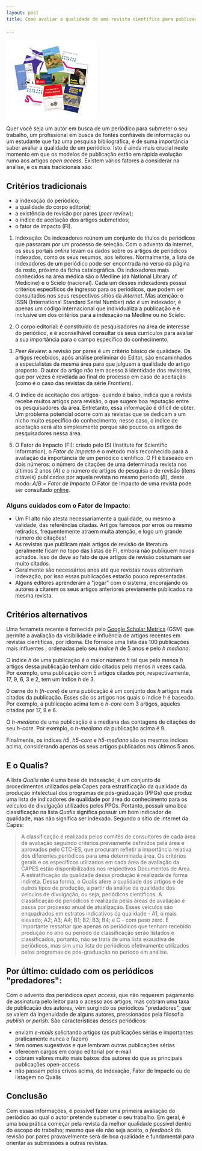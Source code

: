 ```yaml
---
layout: post
title: Como avaliar a qualidade de uma revista científica para publicar o seu trabalho?

---
```

![](/images/journals.jpeg)
 

Quer você seja um autor em busca de um periódico para submeter o seu trabalho, um profissional em busca de fontes confiáveis de informação ou um estudante que faz uma pesquisa bibliográfica, é de suma importância saber avaliar a qualidade de um periódico.
Isto é ainda mais crucial neste momento em que os modelos de publicação estão em rápida evolução rumo aos artigos *open access*.
Existem vários fatores a considerar na análise, e os mais tradicionais são:

## Critérios tradicionais

- a indexação do periódico;
- a qualidade do corpo editorial;
- a existência de revisão por pares (*peer review*);
- o índice de aceitação dos artigos submetidos;
- o fator de impacto (FI).


1. Indexação: Os indexadores reúnem um conjunto de títulos de periódicos que passaram por um processo de seleção. Com o advento da internet, os seus portais *online* levam os dados sobre os artigos de periódicos indexados, como  os seus resumos, aos leitores.
Normalmente, a lista de indexadores de um periódico pode ser encontrada no verso da página de rosto, próximo da ficha catalográfica.
Os indexadores mais conhecidos na área médica são o Medline (da National Library of Medicine) e o Scielo (nacional).
Cada um desses indexadores possui critérios específicos de ingresso para os periódicos, que podem ser consultados nos seus respectivos sítios da *internet*.
Mas atenção: o ISSN (International Standard Serial Number)  *não é* um indexador, é apenas um código internacional que individualiza a publicação e é inclusive um dos critérios para a indexação na Medline ou no Scielo.
  
2. O corpo editorial: é constituído de pesquisadores na área de interesse do periódico, e é aconselhável consultar os seus currículos para avaliar a sua importância para o campo específico do conhecimento.


3. *Peer Review*: a revisão por pares é um critério básico de qualidade. Os artigos recebidos, após análise preliminar do Editor, são encaminhados a especialistas da mesma área para que julguem a qualidade do artigo proposto. O autor do artigo não tem acesso à identidade dos revisores, que por vezes é revelada ao final do processo em caso de aceitação (como é o caso das revistas da série  *Frontiers*).

4. O índice de aceitação dos artigos- quando é baixo, indica que a revista recebe muitos artigos para revisão, o que sugere boa reputação entre os pesquisadores da área. Entretanto, essa informação é difícil de obter. Um problema potencial ocorre com as revistas que se dedicam a um nicho muito específico do conhecimento; nesse caso, o índice de aceitação será alto simplesmente porque são poucos os artigos de pesquisadores nessa área.


5. O Fator de Impacto (FI): criado pelo ISI (Institute for Scientific Information), o *Fator de Impacto* é o método mais reconhecido para a avaliação da importância de um periódico científico.
O FI é baseado em dois números: o número de citações de uma determinada revista nos últimos 2 anos (*A*) e o número de artigos de pesquisa e de revisão (ítens citáveis) publicados por aquela revista no mesmo período (*B*), deste modo: *A*/*B* *=* *Fator de Impacto*
O Fator de Impacto de uma revista pode ser consultado [online](https://scijournal.org/).

### Alguns cuidados com o Fator de Impacto:

- Um FI alto não atesta necessariamente a qualidade, ou mesmo a validade, das referências citadas. Artigos famosos por erros ou mesmo retirados, frequentemente atraem muita atenção, e logo um grande número de citações!
- As revistas que publicam mais artigos de revisão de literatura geralmente ficam no topo das listas de FI, embora não publiquem novos achados. Isso de deve ao fato de que artigos de revisão costumam ser muito citados.
- Geralmente são necessários anos até que revistas novas obtenham indexação, por isso essas publicações estarão pouco representadas. 
- Alguns editores aprenderam a "jogar" com o sistema, encorajando os autores a citarem os seus artigos anteriores previamente publicados na mesma revista. 

## Critérios alternativos

Uma ferrameta recente é fornecida pelo  [Google Scholar Metrics](https://scholar.google.com/citations?view_op=top_venues&hl=pt-BR&vq=pt) (GSM) que permite a avaliação da visibilidade e influência de artigos recentes em revistas científicas, por idioma. Ele fornece uma lista das 100 publicações mais influentes , ordenadas pelo seu *índice h* de 5 anos e pelo *h mediano*:

O índice *h* de uma publicação é o maior número *h* tal que pelo menos *h* artigos dessa publicação tenham cido citados pelo menos *h* vezes cada. Por exemplo, uma publicação com 5 artigos citados por, respectivamente, 17, 9, 6, 3 e 2, tem um índice *h* de 3.

0 cerne do h (*h-core*) de uma publicação é um conjunto dos _h_ artigos mais citados da publicação. Esses são os artigos nos quais o índice *h* é baseado. Por exemplo, a publicação acima tem o *h-core* com 3 artigos, aqueles citados por 17, 9 e 6.

O *h-mediano* de uma publicação é a mediana das contagens de citações do seu *h-core*. Por exemplo, o *h-mediano* da publicação acima é 9.

Finalmente, os índices *h5*, *h5-core* e *h5-mediano* são os mesmos índices acima, considerando apenas os seus artigos publicados nos últimos 5  anos.


## E o Qualis?

A lista *Qualis* não é uma base de indexação, é um conjunto de procedimentos utilizados pela Capes para estratificação da qualidade da produção intelectual dos programas de pós-graduação (PPGs) que produz uma lista de indicadores de qualidade por área do conhecimento para os veículos de divulgação utilizados pelos PPGs. Portanto, possuir uma boa classificação na lista *Qualis* significa possuir um bom indicador de qualidade, mas não significa ser indexado.
Segundo o sítio de internet da Capes:

>A classificação é realizada pelos comitês de consultores de cada área de avaliação seguindo critérios previamente definidos pela área e aprovados pelo CTC-ES, que procuram refletir a importância relativa dos diferentes periódicos para uma determinada área. Os critérios gerais e os específicos utilizados em cada área de avaliação da CAPES estão disponibilizados nos respectivos Documentos de Área.
A estratificação da qualidade dessa produção é realizada de forma indireta. Dessa forma, o Qualis afere a qualidade dos artigos e de outros tipos de produção, a partir da análise da qualidade dos veículos de divulgação, ou seja, periódicos científicos.
A classificação de periódicos é realizada pelas áreas de avaliação e passa por processo anual de atualização. Esses veículos são enquadrados em estratos indicativos da qualidade - A1, o mais elevado; A2; A3; A4; B1; B2; B3; B4; e C - com peso zero.
É importante ressaltar que apenas os periódicos que tenham recebido produção no ano ou período de classificação serão listados e classificados, portanto, não se trata de uma lista exaustiva de periódicos, mas sim uma lista de periódicos efetivamente utilizados pelos programas de pós-graduação no período em análise.


## Por último: cuidado com os periódicos "predadores":

Com o advento dos periódicos *open access*, que não requerem pagamento de assinatura pelo leitor para o acesso aos artigos, mas cobram uma taxa de publicação dos autores, vêm surgindo os periódicos "predadores", que se valem da ingenuidade de alguns autores, pressionados pela filosofia *publish or perish*. São características desses periódicos:

- enviam *e-mails* solicitando artigos (as  publicações sérias e importantes praticamente nunca o fazem)
- têm nomes sugestivos e que lembram outras publicações sérias
- oferecem cargos em corpo editorial por e-mail
- cobram valores muito mais baixos dos autores do que as principais publicações open-access
- não passam pelos crivos acima,  de indexação, Fator de Impacto ou de listagem no Qualis


## Conclusão

Com essas informações, é possível fazer uma primeira avaliação do periódico ao qual o autor pretende submeter o seu trabalho. Em geral, é uma boa prática começar pela revista da melhor qualidade possível dentro do escopo do trabalho; mesmo que ele não seja aceito, o *feedback* da revisão por pares provavelmente será de boa qualidade e fundamental para orientar as submissões a outras revistas. 
